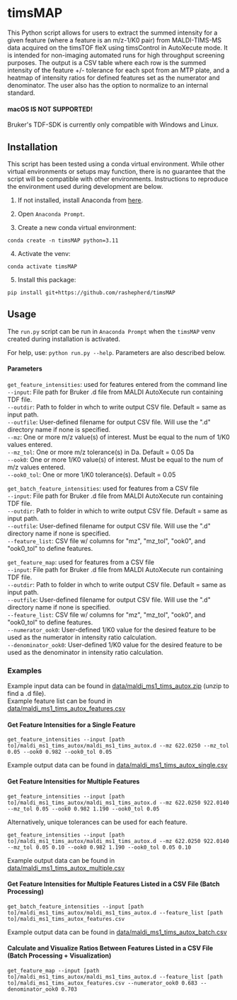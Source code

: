 # timsMAP

This Python script allows for users to extract the summed intensity for a given feature (where a feature is an m/z-1/K0 
pair) from MALDI-TIMS-MS data acquired on the timsTOF fleX using timsControl in AutoXecute mode. It is intended for 
non-imaging automated runs for high throughput screening purposes. The output is a CSV table where each row is the 
summed intensity of the feature +/- tolerance for each spot from an MTP plate, and a heatmap of intensity ratios for
defined features set as the numerator and denominator. The user also has the option to normalize to an internal
standard.

#### macOS IS NOT SUPPORTED!

Bruker's TDF-SDK is currently only compatible with Windows and Linux.

## Installation

This script has been tested using a conda virtual environment. While other virtual environments or setups may function, 
there is no guarantee that the script will be compatible with other environments. Instructions to reproduce the 
environment used during development are below.

1. If not installed, install Anaconda from [here](https://www.anaconda.com/download).

2. Open `Anaconda Prompt`.

3. Create a new conda virtual environment:
```
conda create -n timsMAP python=3.11
```

4. Activate the venv:
```
conda activate timsMAP
```

5. Install this package:
```
pip install git+https://github.com/rashepherd/timsMAP
```

## Usage

The `run.py` script can be run in `Anaconda Prompt` when the `timsMAP` venv created during 
installation is activated.

For help, use: `python run.py --help`. Parameters are also described below.

#### Parameters

`get_feature_intensities`: used for features entered from the command line<br>
`--input`: File path for Bruker .d file from MALDI AutoXecute run containing TDF file.<br>
`--outdir`: Path to folder in whch to write output CSV file. Default = same as input path.<br>
`--outfile`: User-defined filename for output CSV file. Will use the ".d" directory name if none is specified.<br>
`--mz`: One or more m/z value(s) of interest. Must be equal to the num of 1/K0 values entered.<br>
`--mz_tol`: One or more m/z tolerance(s) in Da. Default = 0.05 Da<br>
`--ook0`: One or more 1/K0 value(s) of interest. Must be equal to the num of m/z values entered.<br>
`--ook0_tol`: One or more 1/K0 tolerance(s). Default = 0.05<br>

`get_batch_feature_intensities`: used for features from a CSV file<br>
`--input`: File path for Bruker .d file from MALDI AutoXecute run containing TDF file.<br>
`--outdir`: Path to folder in which to write output CSV file. Default = same as input path.<br>
`--outfile`: User-defined filename for output CSV file. Will use the ".d" directory name if none is specified.<br>
`--feature_list`: CSV file w/ columns for "mz", "mz_tol", "ook0", and "ook0_tol" to define features.<br>

`get_feature_map`: used for features from a CSV file<br>
`--input`: File path for Bruker .d file from MALDI AutoXecute run containing TDF file.<br>
`--outdir`: Path to folder in whch to write output CSV file. Default = same as input path.<br>
`--outfile`: User-defined filename for output CSV file. Will use the ".d" directory name if none is specified.<br>
`--feature_list`: CSV file w/ columns for "mz", "mz_tol", "ook0", and "ook0_tol" to define features.<br>
`--numerator_ook0`: User-defined 1/K0 value for the desired feature to be used as the numerator in intensity ratio calculation.<br>
`--denominator_ook0`: User-defined 1/K0 value for the desired feature to be used as the denominator in intensity ratio calculation.<br>

### Examples

Example input data can be found in [data/maldi_ms1_tims_autox.zip](https://github.com/gtluubruker/timstof_targeted_3d_maldi_analysis/blob/main/data/maldi_ms1_tims_autox.zip) (unzip to find a .d file).<br>
Example feature list can be found in [data/maldi_ms1_tims_autox_features.csv](https://github.com/gtluubruker/timstof_targeted_3d_maldi_analysis/blob/main/data/maldi_ms1_tims_autox_features.csv)

#### Get Feature Intensities for a Single Feature
```
get_feature_intensities --input [path to]/maldi_ms1_tims_autox/maldi_ms1_tims_autox.d --mz 622.0250 --mz_tol 0.05 --ook0 0.982 --ook0_tol 0.05
```

Example output data can be found in [data/maldi_ms1_tims_autox_single.csv](https://github.com/gtluubruker/timstof_targeted_3d_maldi_analysis/blob/main/data/maldi_ms1_tims_autox_single.csv)

#### Get Feature Intensities for Multiple Features
```
get_feature_intensities --input [path to]/maldi_ms1_tims_autox/maldi_ms1_tims_autox.d --mz 622.0250 922.0140 --mz_tol 0.05 --ook0 0.982 1.190 --ook0_tol 0.05
```

Alternatively, unique tolerances can be used for each feature.

```
get_feature_intensities --input [path to]/maldi_ms1_tims_autox/maldi_ms1_tims_autox.d --mz 622.0250 922.0140 --mz_tol 0.05 0.10 --ook0 0.982 1.190 --ook0_tol 0.05 0.10
```

Example output data can be found in [data/maldi_ms1_tims_autox_multiple.csv](https://github.com/gtluubruker/timstof_targeted_3d_maldi_analysis/blob/main/data/maldi_ms1_tims_autox_multiple.csv)

#### Get Feature Intensities for Multiple Features Listed in a CSV File (Batch Processing)
```
get_batch_feature_intensities --input [path to]/maldi_ms1_tims_autox/maldi_ms1_tims_autox.d --feature_list [path to]/maldi_ms1_tims_autox_features.csv
```

Example output data can be found in [data/maldi_ms1_tims_autox_batch.csv](https://github.com/gtluubruker/timstof_targeted_3d_maldi_analysis/blob/main/data/maldi_ms1_tims_autox_batch.csv)

#### Calculate and Visualize Ratios Between Features Listed in a CSV File (Batch Processing + Visualization)
```
get_feature_map --input [path to]/maldi_ms1_tims_autox/maldi_ms1_tims_autox.d --feature_list [path to]/maldi_ms1_tims_autox_features.csv --numerator_ook0 0.683 --denominator_ook0 0.703
```
